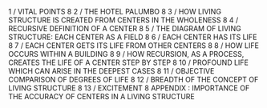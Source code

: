 1 / VITAL POINTS	8
2 / THE HOTEL PALUMBO	8
3 / HOW LIVING STRUCTURE IS CREATED FROM CENTERS IN THE WHOLENESS	8
4 / RECURSIVE DEFINITION OF A CENTER	8
5 / THE DIAGRAM OF LIVING STRUCTURE: EACH CENTER AS A FIELD	8
6 / EACH CENTER HAS ITS LIFE	8
7 / EACH CENTER GETS ITS LIFE FROM OTHER CENTERS	8
8 / HOW LIFE OCCURS WITHIN A BUILDING	8
9 / HOW RECURSION, AS A PROCESS, CREATES THE LIFE OF A CENTER STEP BY STEP	8
10 / PROFOUND LIFE WHICH CAN ARISE IN THE DEEPEST CASES	8
11 / OBJECTIVE COMPARISON OF DEGREES OF LIFE	8
12 / BREADTH OF THE CONCEPT OF LIVING STRUCTURE	8
13 / EXCITEMENT	8
APPENDIX : IMPORTANCE OF THE ACCURACY OF CENTERS IN A LIVING STRUCTURE
